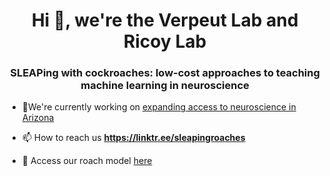 <h1 align="center">Hi 👋, we're the Verpeut Lab and Ricoy Lab</h1>
<h3 align="center">SLEAPing with cockroaches: low-cost approaches to teaching machine learning in neuroscience</h3>

- 🔭We're currently working on [expanding access to neuroscience in Arizona](https://linktr.ee/sleapingroaches)

- 📫 How to reach us **https://linktr.ee/sleapingroaches**

- 📁 Access our roach model [here](https://drive.google.com/drive/folders/1VjBJ2zHQLsTP3-N-PjJTKD2QCGQ2Kgxm?usp=sharing)

<p align="left">
</p>
